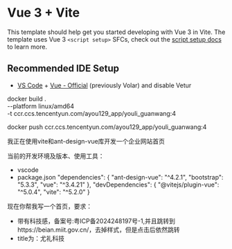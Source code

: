 # Vue 3 + Vite

This template should help get you started developing with Vue 3 in Vite. The template uses Vue 3 `<script setup>` SFCs, check out the [script setup docs](https://v3.vuejs.org/api/sfc-script-setup.html#sfc-script-setup) to learn more.

## Recommended IDE Setup

- [VS Code](https://code.visualstudio.com/) + [Vue - Official](https://marketplace.visualstudio.com/items?itemName=Vue.volar) (previously Volar) and disable Vetur

docker build . \
 --platform linux/amd64 \
 -t ccr.ccs.tencentyun.com/ayou129_app/youli_guanwang:4

docker push ccr.ccs.tencentyun.com/ayou129_app/youli_guanwang:4

我正在使用vite和ant-design-vue库开发一个企业网站首页

当前的开发环境及版本、使用工具：
- vscode
- package.json
    "dependencies": {
        "ant-design-vue": "^4.2.1",
        "bootstrap": "5.3.3",
        "vue": "^3.4.21"
    },
    "devDependencies": {
        "@vitejs/plugin-vue": "^5.0.4",
        "vite": "^5.2.0"
    }

现在你帮我写一个首页，要求：
- 带有科技感，备案号:粤ICP备2024248197号-1,并且跳转到https://beian.miit.gov.cn/，去掉样式，但是点击后依然跳转
- title为：尤礼科技

